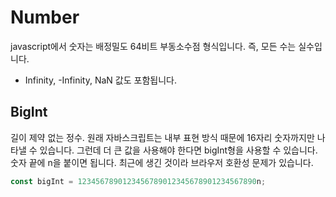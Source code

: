 # Number

javascript에서 숫자는 배정밀도 64비트 부동소수점 형식입니다. 즉, 모든 수는 실수입니다.

* Infinity, -Infinity, NaN 값도 포함됩니다.

## BigInt <a id="bigint"></a>

길이 제약 없는 정수. 원래 자바스크립트는 내부 표현 방식 때문에 16자리 숫자까지만 나타낼 수 있습니다. 그런데 더 큰 값을 사용해야 한다면 bigInt형을 사용할 수 있습니다. 숫자 끝에 n을 붙이면 됩니다. 최근에 생긴 것이라 브라우저 호환성 문제가 있습니다.

```javascript
const bigInt = 1234567890123456789012345678901234567890n;
```

